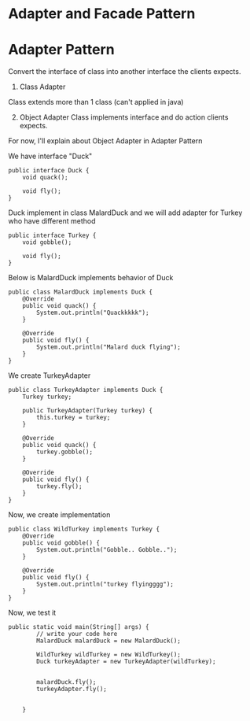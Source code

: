 # Adapter and Facade Pattern

# Adapter Pattern
Convert the interface of class into another interface the clients expects.

1. Class Adapter

Class extends more than 1 class (can't applied in java)

2. Object Adapter
Class implements interface and do action clients expects.

For now, I'll explain about Object Adapter in Adapter Pattern

We have interface "Duck"
```
public interface Duck {
    void quack();

    void fly();
}
```
Duck implement in class MalardDuck and we will add adapter for Turkey who have different method
```
public interface Turkey {
    void gobble();

    void fly();
}
```

Below is MalardDuck implements behavior of Duck

```
public class MalardDuck implements Duck {
    @Override
    public void quack() {
        System.out.println("Quackkkkk");
    }

    @Override
    public void fly() {
        System.out.println("Malard duck flying");
    }
}
```

We create TurkeyAdapter
```
public class TurkeyAdapter implements Duck {
    Turkey turkey;

    public TurkeyAdapter(Turkey turkey) {
        this.turkey = turkey;
    }

    @Override
    public void quack() {
        turkey.gobble();
    }

    @Override
    public void fly() {
        turkey.fly();
    }
}
```

Now, we create implementation
```
public class WildTurkey implements Turkey {
    @Override
    public void gobble() {
        System.out.println("Gobble.. Gobble..");
    }

    @Override
    public void fly() {
        System.out.println("turkey flyingggg");
    }
}
```

Now, we test it
```
public static void main(String[] args) {
	    // write your code here
        MalardDuck malardDuck = new MalardDuck();

        WildTurkey wildTurkey = new WildTurkey();
        Duck turkeyAdapter = new TurkeyAdapter(wildTurkey);


        malardDuck.fly();
        turkeyAdapter.fly();


    }
```
